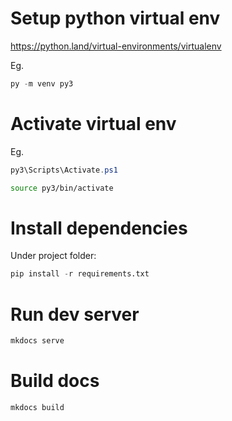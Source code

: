 # Setup python virtual env
https://python.land/virtual-environments/virtualenv

Eg.
```ps1
py -m venv py3
```

# Activate virtual env

Eg.
```ps1
py3\Scripts\Activate.ps1
```

```sh
source py3/bin/activate
```

# Install dependencies

Under project folder:

```python
pip install -r requirements.txt
```

# Run dev server

```ps1
mkdocs serve
```

# Build docs

```ps1
mkdocs build
```
